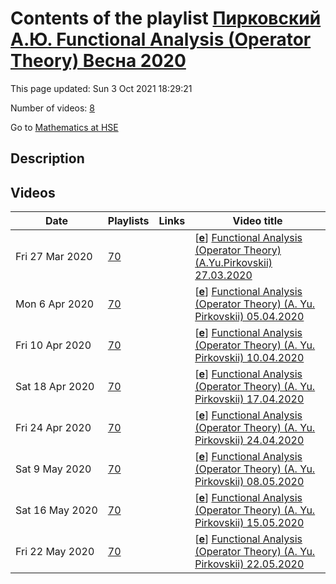 # Contents of the playlist [Пирковский А.Ю. Functional Analysis (Operator Theory)  Весна 2020](https://www.youtube.com/playlist?list=PLq3E5oubNNoBq6glJKdynm-p3UM1bYR21)

This page updated: Sun 3 Oct 2021 18:29:21

Number of videos: [8](#videos)

Go to [Mathematics at HSE](../README.md)

## Description



## Videos

|Date|Playlists|Links|Video title|
|---|---|---|---|
| Fri&nbsp;27&nbsp;Mar&nbsp;2020 | [70](../playlists/70 "Пирковский А.Ю. Functional Analysis (Operator Theory)  Весна 2020") |  | [[**e**](https://studio.youtube.com/video/a9P-LnwzM2Q/edit "Edit")] [Functional Analysis (Operator Theory) (A.Yu.Pirkovskii) 27.03.2020](https://www.youtube.com/watch?v=a9P-LnwzM2Q&list=PLq3E5oubNNoBq6glJKdynm-p3UM1bYR21 "Функциональный анализ (теория операторов) (А.Ю.Пирковский)&#013;Видеозапись 1-ая") |
| Mon&nbsp;6&nbsp;Apr&nbsp;2020 | [70](../playlists/70 "Пирковский А.Ю. Functional Analysis (Operator Theory)  Весна 2020") |  | [[**e**](https://studio.youtube.com/video/L83wKiUApiQ/edit "Edit")] [Functional Analysis (Operator Theory) (A. Yu. Pirkovskii) 05.04.2020](https://www.youtube.com/watch?v=L83wKiUApiQ&list=PLq3E5oubNNoBq6glJKdynm-p3UM1bYR21) |
| Fri&nbsp;10&nbsp;Apr&nbsp;2020 | [70](../playlists/70 "Пирковский А.Ю. Functional Analysis (Operator Theory)  Весна 2020") |  | [[**e**](https://studio.youtube.com/video/aX_liRLMLb8/edit "Edit")] [Functional Analysis (Operator Theory) (A. Yu. Pirkovskii) 10.04.2020](https://www.youtube.com/watch?v=aX_liRLMLb8&list=PLq3E5oubNNoBq6glJKdynm-p3UM1bYR21) |
| Sat&nbsp;18&nbsp;Apr&nbsp;2020 | [70](../playlists/70 "Пирковский А.Ю. Functional Analysis (Operator Theory)  Весна 2020") |  | [[**e**](https://studio.youtube.com/video/Erq3mRj2tdU/edit "Edit")] [Functional Analysis (Operator Theory) (A. Yu. Pirkovskii) 17.04.2020](https://www.youtube.com/watch?v=Erq3mRj2tdU&list=PLq3E5oubNNoBq6glJKdynm-p3UM1bYR21) |
| Fri&nbsp;24&nbsp;Apr&nbsp;2020 | [70](../playlists/70 "Пирковский А.Ю. Functional Analysis (Operator Theory)  Весна 2020") |  | [[**e**](https://studio.youtube.com/video/x94R4D2GeFg/edit "Edit")] [Functional Analysis (Operator Theory) (A. Yu. Pirkovskii) 24.04.2020](https://www.youtube.com/watch?v=x94R4D2GeFg&list=PLq3E5oubNNoBq6glJKdynm-p3UM1bYR21) |
| Sat&nbsp;9&nbsp;May&nbsp;2020 | [70](../playlists/70 "Пирковский А.Ю. Functional Analysis (Operator Theory)  Весна 2020") |  | [[**e**](https://studio.youtube.com/video/QVev3E_W5W0/edit "Edit")] [Functional Analysis (Operator Theory) (A. Yu. Pirkovskii) 08.05.2020](https://www.youtube.com/watch?v=QVev3E_W5W0&list=PLq3E5oubNNoBq6glJKdynm-p3UM1bYR21) |
| Sat&nbsp;16&nbsp;May&nbsp;2020 | [70](../playlists/70 "Пирковский А.Ю. Functional Analysis (Operator Theory)  Весна 2020") |  | [[**e**](https://studio.youtube.com/video/og3M7VEoj60/edit "Edit")] [Functional Analysis (Operator Theory) (A. Yu. Pirkovskii) 15.05.2020](https://www.youtube.com/watch?v=og3M7VEoj60&list=PLq3E5oubNNoBq6glJKdynm-p3UM1bYR21) |
| Fri&nbsp;22&nbsp;May&nbsp;2020 | [70](../playlists/70 "Пирковский А.Ю. Functional Analysis (Operator Theory)  Весна 2020") |  | [[**e**](https://studio.youtube.com/video/1mSgEm8IJN8/edit "Edit")] [Functional Analysis (Operator Theory) (A. Yu. Pirkovskii) 22.05.2020](https://www.youtube.com/watch?v=1mSgEm8IJN8&list=PLq3E5oubNNoBq6glJKdynm-p3UM1bYR21) |
